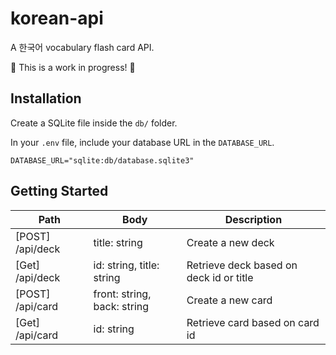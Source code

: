 # korean-api

A 한국어 vocabulary flash card API.

🚧 This is a work in progress! 🚧

## Installation

Create a SQLite file inside the `db/` folder.

In your `.env` file, include your database URL in the `DATABASE_URL`.

`
DATABASE_URL="sqlite:db/database.sqlite3"
`

## Getting Started

| Path             | Body                        | Description                             |
|------------------|-----------------------------|-----------------------------------------|
| [POST] /api/deck | title: string               | Create a new deck                       |
| [Get] /api/deck  | id: string, title: string   | Retrieve deck based on deck id or title |
| [POST] /api/card | front: string, back: string | Create a new card                       |
| [Get] /api/card  | id: string                  | Retrieve card based on card id          |